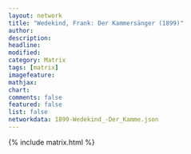 ```yaml
---
layout: network
title: "Wedekind, Frank: Der Kammersänger (1899)"
author:
description:
headline:
modified:
category: Matrix
tags: [matrix]
imagefeature: 
mathjax: 
chart: 
comments: false
featured: false
list: false
networkdata: 1899-Wedekind_-Der_Kamme.json
---
```

{% include matrix.html %}

